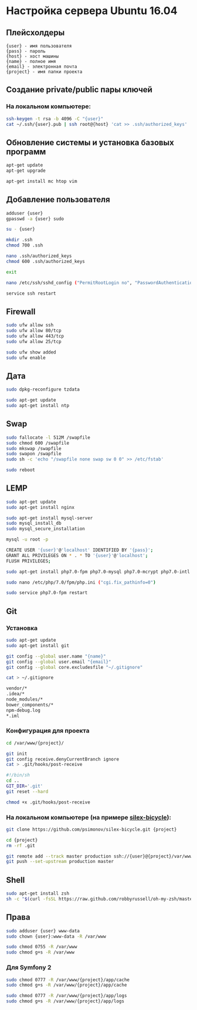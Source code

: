 # Настройка сервера Ubuntu 16.04

## Плейсхолдеры

```
{user} - имя пользователя
{pass} - пароль
{host} - хост машины
{name} - полное имя
{email} - электронная почта
{project} - имя папки проекта
```

## Создание private/public пары ключей

### На локальном компьютере:

```bash
ssh-keygen -t rsa -b 4096 -C "{user}"
cat ~/.ssh/{user}.pub | ssh root@{host} 'cat >> .ssh/authorized_keys'
```

## Обновление системы и установка базовых программ

```bash
apt-get update
apt-get upgrade

apt-get install mc htop vim
```

## Добавление пользователя

```bash
adduser {user}
gpasswd -a {user} sudo

su - {user}

mkdir .ssh
chmod 700 .ssh

nano .ssh/authorized_keys
chmod 600 .ssh/authorized_keys

exit

nano /etc/ssh/sshd_config ("PermitRootLogin no", "PasswordAuthentication no")

service ssh restart
```

## Firewall

```bash
sudo ufw allow ssh
sudo ufw allow 80/tcp
sudo ufw allow 443/tcp
sudo ufw allow 25/tcp

sudo ufw show added
sudo ufw enable
```

## Дата

```bash
sudo dpkg-reconfigure tzdata

sudo apt-get update
sudo apt-get install ntp
```

## Swap

```bash
sudo fallocate -l 512M /swapfile
sudo chmod 600 /swapfile
sudo mkswap /swapfile
sudo swapon /swapfile
sudo sh -c 'echo "/swapfile none swap sw 0 0" >> /etc/fstab'

sudo reboot
```

## LEMP

```bash
sudo apt-get update
sudo apt-get install nginx

sudo apt-get install mysql-server
sudo mysql_install_db
sudo mysql_secure_installation

mysql -u root -p

CREATE USER '{user}'@'localhost' IDENTIFIED BY '{pass}';
GRANT ALL PRIVILEGES ON * . * TO '{user}'@'localhost';
FLUSH PRIVILEGES;

sudo apt-get install php7.0-fpm php7.0-mysql php7.0-mcrypt php7.0-intl php7.0-curl php7.0-cli

sudo nano /etc/php/7.0/fpm/php.ini ("cgi.fix_pathinfo=0")

sudo service php7.0-fpm restart
```

## Git

### Установка

```bash
sudo apt-get update
sudo apt-get install git

git config --global user.name "{name}"
git config --global user.email "{email}"
git config --global core.excludesfile "~/.gitignore"

cat > ~/.gitignore

vendor/*
.idea/*
node_modules/*
bower_components/*
npm-debug.log
*.iml
```

### Конфигурация для проекта

```bash
cd /var/www/{project}/

git init
git config receive.denyCurrentBranch ignore
cat > .git/hooks/post-receive

#!/bin/sh
cd ..
GIT_DIR='.git'
git reset --hard

chmod +x .git/hooks/post-receive
```

### На локальном компьютере (на примере [silex-bicycle](https://github.com/psimonov/silex-bicycle)):

```bash
git clone https://github.com/psimonov/silex-bicycle.git {project}

cd {project}
rm -rf .git

git remote add --track master production ssh://{user}@{project}/var/www/{project}/
git push --set-upstream production master
```

## Shell

```bash
sudo apt-get install zsh
sh -c "$(curl -fsSL https://raw.github.com/robbyrussell/oh-my-zsh/master/tools/install.sh)"
```

## Права

```bash
sudo adduser {user} www-data
sudo chown {user}:www-data -R /var/www

sudo chmod 0755 -R /var/www
sudo chmod g+s -R /var/www
```

### Для Symfony 2

```bash
sudo chmod 0777 -R /var/www/{project}/app/cache
sudo chmod g+s -R /var/www/{project}/app/cache

sudo chmod 0777 -R /var/www/{project}/app/logs 
sudo chmod g+s -R /var/www/{project}/app/logs
```
